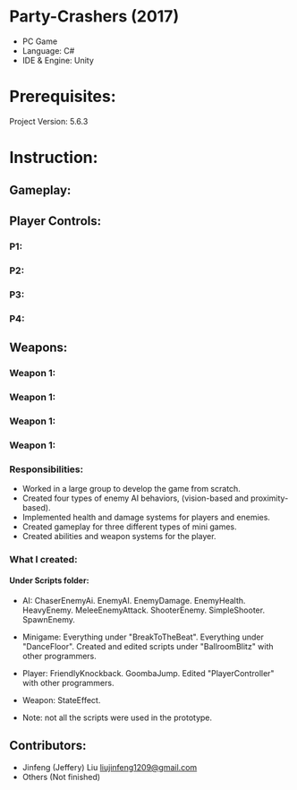 # Party-Crashers (2017)
- PC Game
- Language: C#
- IDE & Engine: Unity

# Prerequisites:
Project Version: 5.6.3 

# Instruction:
## Gameplay:


## Player Controls:
### P1:

### P2:

### P3:

### P4:

## Weapons:
### Weapon 1:

### Weapon 1:

### Weapon 1:

### Weapon 1:

### Responsibilities:
- Worked in a large group to develop the game from scratch.
- Created four types of enemy AI behaviors, (vision-based and proximity-based).
- Implemented health and damage systems for players and enemies.
- Created gameplay for three different types of mini games.
- Created abilities and weapon systems for the player.

### What I created: 
#### Under Scripts folder:
- AI:
    ChaserEnemyAi.
    EnemyAI.
    EnemyDamage.
    EnemyHealth.
    HeavyEnemy.
    MeleeEnemyAttack.
    ShooterEnemy.
    SimpleShooter.
    SpawnEnemy.
- Minigame:
    Everything under "BreakToTheBeat".
    Everything under "DanceFloor".
    Created and edited scripts under "BallroomBlitz" with other programmers.
- Player:
    FriendlyKnockback.
    GoombaJump.
    Edited "PlayerController" with other programmers.
    
- Weapon:
    StateEffect.
    
    
    
- Note: not all the scripts were used in the prototype.
    

## Contributors:
- Jinfeng (Jeffery) Liu <liujinfeng1209@gmail.com>
- Others (Not finished)
